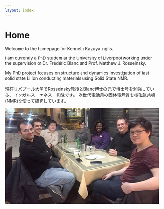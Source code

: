 ```yaml
---
layout: index
---
```


# Home


Welcome to the homepage for Kenneth Kazuya Inglis.  

I am currently a PhD student at the University of Liverpool working under the supervision of 
Dr. Frédéric Blanc and Prof. Matthew J. Rosseinsky.

My PhD project focuses on structure and dynamics investigation of fast solid state Li ion conducting 
materials using Solid State NMR.　　

現在リバプール大学でRosseinsky教授とBlanc博士の元で博士号を勉強している、インガルス　ケネス　和哉です。
次世代電池用の固体電解質を核磁気共鳴(NMR)を使って研究しています。

![Image](./images/group.png)
